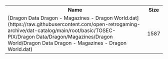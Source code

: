 <table>
<tr><th>Name</th><th>Size</th></tr>
<tr><td>[Dragon Data Dragon - Magazines - Dragon World.dat](https://raw.githubusercontent.com/open-retrogaming-archive/dat-catalog/main/root/basic/TOSEC-PIX/Dragon Data/Dragon/Magazines/Dragon World/Dragon Data Dragon - Magazines - Dragon World.dat)</td><td>1587</td></tr>
</table>
